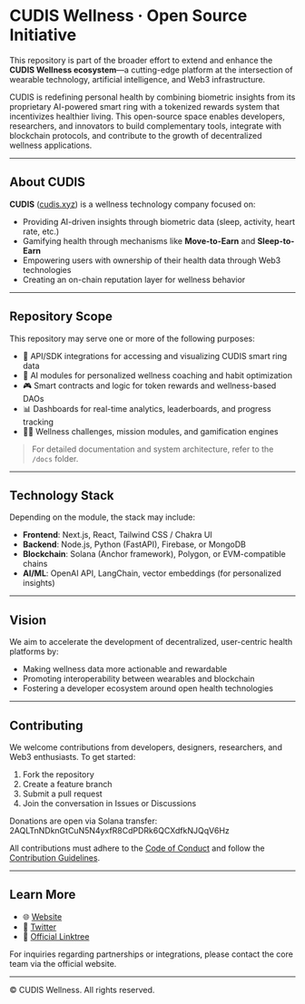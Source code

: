 # CUDIS Wellness · Open Source Initiative

This repository is part of the broader effort to extend and enhance the **CUDIS Wellness ecosystem**—a cutting-edge platform at the intersection of wearable technology, artificial intelligence, and Web3 infrastructure.

CUDIS is redefining personal health by combining biometric insights from its proprietary AI-powered smart ring with a tokenized rewards system that incentivizes healthier living. This open-source space enables developers, researchers, and innovators to build complementary tools, integrate with blockchain protocols, and contribute to the growth of decentralized wellness applications.

---

## About CUDIS

**CUDIS** ([cudis.xyz](https://www.cudis.xyz)) is a wellness technology company focused on:

- Providing AI-driven insights through biometric data (sleep, activity, heart rate, etc.)
- Gamifying health through mechanisms like **Move-to-Earn** and **Sleep-to-Earn**
- Empowering users with ownership of their health data through Web3 technologies
- Creating an on-chain reputation layer for wellness behavior

---

## Repository Scope

This repository may serve one or more of the following purposes:

- 🔗 API/SDK integrations for accessing and visualizing CUDIS smart ring data
- 🧠 AI modules for personalized wellness coaching and habit optimization
- 🎮 Smart contracts and logic for token rewards and wellness-based DAOs
- 📊 Dashboards for real-time analytics, leaderboards, and progress tracking
- 🏃‍♀️ Wellness challenges, mission modules, and gamification engines

> For detailed documentation and system architecture, refer to the `/docs` folder.

---

## Technology Stack

Depending on the module, the stack may include:

- **Frontend**: Next.js, React, Tailwind CSS / Chakra UI
- **Backend**: Node.js, Python (FastAPI), Firebase, or MongoDB
- **Blockchain**: Solana (Anchor framework), Polygon, or EVM-compatible chains
- **AI/ML**: OpenAI API, LangChain, vector embeddings (for personalized insights)

---

## Vision

We aim to accelerate the development of decentralized, user-centric health platforms by:

- Making wellness data more actionable and rewardable
- Promoting interoperability between wearables and blockchain
- Fostering a developer ecosystem around open health technologies

---

## Contributing

We welcome contributions from developers, designers, researchers, and Web3 enthusiasts. To get started:

1. Fork the repository
2. Create a feature branch
3. Submit a pull request
4. Join the conversation in Issues or Discussions

Donations are open via Solana transfer: 2AQLTnNDknGtCuN5N4yxfR8CdPDRk6QCXdfkNJQqV6Hz

All contributions must adhere to the [Code of Conduct](./CODE_OF_CONDUCT.md) and follow the [Contribution Guidelines](./CONTRIBUTING.md).

---

## Learn More

- 🌐 [Website](https://www.cudis.xyz)
- 🧵 [Twitter](https://x.com/CudisWellness)
- 🔗 [Official Linktree](https://linktr.ee/cudis)

For inquiries regarding partnerships or integrations, please contact the core team via the official website.

---

© CUDIS Wellness. All rights reserved.
